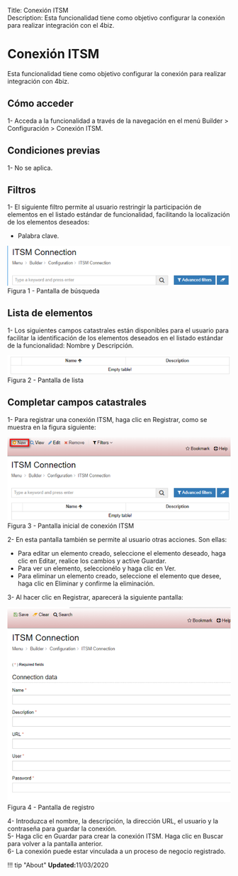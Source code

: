 Title: Conexión ITSM  
Description: Esta funcionalidad tiene como objetivo configurar la conexión para realizar integración con el 4biz.    
# Conexión ITSM    

Esta funcionalidad tiene como objetivo configurar la conexión para realizar integración con 4biz.    

## Cómo acceder 

1- Acceda a la funcionalidad a través de la navegación en el menú Builder > Configuración > Conexión ITSM.   

## Condiciones previas 

1- No se aplica.   

## Filtros  

1- El siguiente filtro permite al usuario restringir la participación de elementos en el listado estándar 
   de funcionalidad, facilitando la localización de los elementos deseados:  
  - Palabra clave.  

![Screenshot](images/ITSM-Search.png)   
Figura 1 - Pantalla de búsqueda     

## Lista de elementos

1- Los siguientes campos catastrales están disponibles para el usuario para facilitar la identificación de 
   los elementos deseados en el listado estándar de la funcionalidad: Nombre y Descripción.   
  
![Screenshot](images/ITSM-Listing.png)  
Figura 2 - Pantalla de lista     

## Completar campos catastrales

1- Para registrar una conexión ITSM, haga clic en Registrar, como se muestra en la figura siguiente:    

![Screenshot](images/ITSM-Filling.png)  
Figura 3 - Pantalla inicial de conexión ITSM   

2- En esta pantalla también se permite al usuario otras acciones. Son ellas:     
- Para editar un elemento creado, seleccione el elemento deseado, haga clic en Editar, realice los cambios y active Guardar.    
- Para ver un elemento, seleccionélo y haga clic en Ver.   
- Para eliminar un elemento creado, seleccione el elemento que desee, haga clic en Eliminar y confirme la eliminación.  

3- Al hacer clic en Registrar, aparecerá la siguiente pantalla:   

![Screenshot](images/ITSM-Registration.png)  
Figura 4 - Pantalla de registro    

4- Introduzca el nombre, la descripción, la dirección URL, el usuario y la contraseña para guardar la conexión.    
5- Haga clic en Guardar para crear la conexión ITSM. Haga clic en Buscar para volver a la pantalla anterior.  
6- La conexión puede estar vinculada a un proceso de negocio registrado.    

!!! tip "About"
    <b>Updated:</b>11/03/2020
